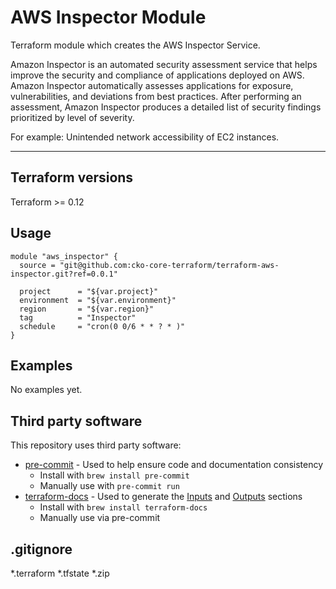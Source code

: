# AWS Inspector Module

Terraform module which creates the AWS Inspector Service.

Amazon Inspector is an automated security assessment service that helps improve the security and compliance of applications deployed on AWS. Amazon Inspector automatically assesses applications for exposure, vulnerabilities, and deviations from best practices. After performing an assessment, Amazon Inspector produces a detailed list of security findings prioritized by level of severity.

For example: Unintended network accessibility of EC2 instances.

***

## Terraform versions

Terraform >= 0.12

## Usage

```
module "aws_inspector" {
  source = "git@github.com:cko-core-terraform/terraform-aws-inspector.git?ref=0.0.1"

  project      = "${var.project}"
  environment  = "${var.environment}"
  region       = "${var.region}"
  tag          = "Inspector"
  schedule     = "cron(0 0/6 * * ? * )"
}
```

## Examples

No examples yet.

<!-- BEGINNING OF PRE-COMMIT-TERRAFORM DOCS HOOK -->


<!-- END OF PRE-COMMIT-TERRAFORM DOCS HOOK -->

## Third party software
This repository uses third party software:
* [pre-commit](https://pre-commit.com/) - Used to help ensure code and documentation consistency
  * Install with `brew install pre-commit`
  * Manually use with `pre-commit run`
* [terraform-docs](https://github.com/segmentio/terraform-docs) - Used to generate the [Inputs](#Inputs) and [Outputs](#Outputs) sections
  * Install with `brew install terraform-docs`
  * Manually use via pre-commit

## .gitignore
*.terraform
*.tfstate
*.zip

